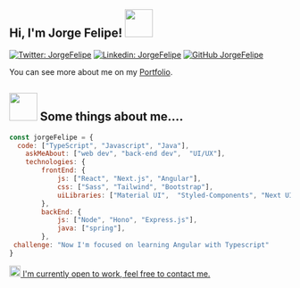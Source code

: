 <h2> Hi, I'm Jorge Felipe! <img src="https://i.giphy.com/media/v1.Y2lkPTc5MGI3NjExMjh6NG5raXUyZmx1dnNyd29zMTQ3OGUzN2JmbnJmdzc2amJwcXd4ZiZlcD12MV9pbnRlcm5hbF9naWZfYnlfaWQmY3Q9cw/UT1lEusLQcGGzADE1D/giphy.gif" width="50"></h2>

[![Twitter: JorgeFelipe](https://img.shields.io/twitter/follow/sieuus?style=social)](https://x.com/Sieuus)
[![Linkedin: JorgeFelipe](https://img.shields.io/badge/-jorgefelipe-blue?style=flat-square&logo=Linkedin&logoColor=white&link=https://www.linkedin.com/in/felipesiper/)](https://www.linkedin.com/in/felipesiper)
[![GitHub JorgeFelipe](https://img.shields.io/github/followers/livehass?label=follow&style=social)](https://github.com/livehass)

 
 
You can see more about me on my [Portfolio](https://www.jorgefelipe.tech/).


<div align="left">
 <h2><img src="https://i.gifer.com/24S2.gif" width="50"> Some things about me....</h2>
</div>

```javascript
const jorgeFelipe = {
  code: ["TypeScript", "Javascript", "Java"],
    askMeAbout: ["web dev", "back-end dev",  "UI/UX"],
    technologies: {
        frontEnd: {
            js: ["React", "Next.js", "Angular"],
            css: ["Sass", "Tailwind", "Bootstrap"],
            uiLibraries: ["Material UI",  "Styled-Components", "Next UI],
        },
        backEnd: {
            js: ["Node", "Hono", "Express.js"],
            java: ["spring"],
        },
 challenge: "Now I'm focused on learning Angular with Typescript"
}
```



 
<div align="left">
<a  href="https://www.linkedin.com/in/felipesiper/" >‎‎<img src="https://img.icons8.com/?size=256&id=aJPLw-4jUCR3&format=png" width="20"/> I'm currently open to work, feel free to contact me.</a></br>
</div
